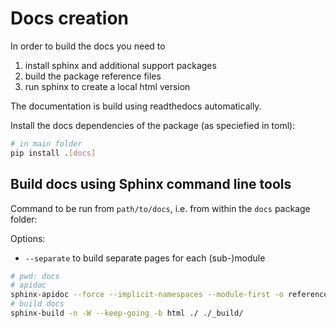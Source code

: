 # Docs creation

In order to build the docs you need to 

  1. install sphinx and additional support packages
  2. build the package reference files
  3. run sphinx to create a local html version

The documentation is build using readthedocs automatically.

Install the docs dependencies of the package (as speciefied in toml):

```bash
# in main folder
pip install .[docs]
```

## Build docs using Sphinx command line tools

Command to be run from `path/to/docs`, i.e. from within the `docs` package folder: 

Options:
  - `--separate` to build separate pages for each (sub-)module

```bash	
# pwd: docs
# apidoc
sphinx-apidoc --force --implicit-namespaces --module-first -o reference ../src/orcidpubs
# build docs
sphinx-build -n -W --keep-going -b html ./ ./_build/
```